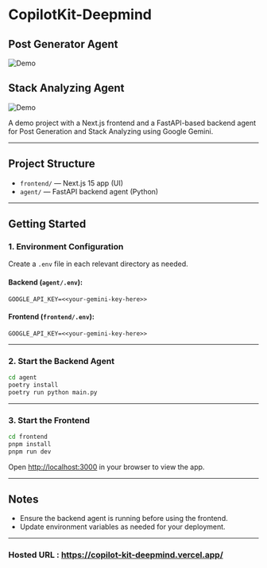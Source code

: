 # CopilotKit-Deepmind

## Post Generator Agent
![Demo](assets/example1.gif)

## Stack Analyzing Agent
![Demo](assets/example2.gif)

A demo project with a Next.js frontend and a FastAPI-based backend agent for Post Generation and Stack Analyzing using Google Gemini.

---

## Project Structure

- `frontend/` — Next.js 15 app (UI)
- `agent/` — FastAPI backend agent (Python)

---

## Getting Started

### 1. Environment Configuration

Create a `.env` file in each relevant directory as needed. 

#### Backend (`agent/.env`):
```env
GOOGLE_API_KEY=<<your-gemini-key-here>>
```

#### Frontend (`frontend/.env`):
```env
GOOGLE_API_KEY=<<your-gemini-key-here>>
```

---

### 2. Start the Backend Agent

```bash
cd agent
poetry install
poetry run python main.py
```

---

### 3. Start the Frontend

```bash
cd frontend
pnpm install
pnpm run dev
```

Open [http://localhost:3000](http://localhost:3000) in your browser to view the app.

---

## Notes
- Ensure the backend agent is running before using the frontend.
- Update environment variables as needed for your deployment.

---

### Hosted URL : https://copilot-kit-deepmind.vercel.app/